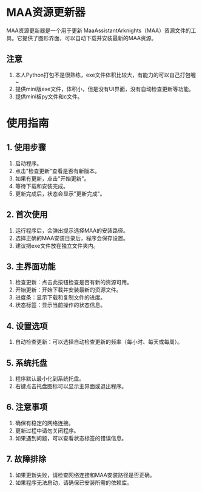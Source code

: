# MAA资源更新器
MAA资源更新器是一个用于更新 MaaAssistantArknights（MAA）资源文件的工具。它提供了图形界面，可以自动下载并安装最新的MAA资源。
## 注意
1. 本人Python打包不是很熟练，exe文件体积比较大，有能力的可以自己打包喔~
2. 提供mini版exe文件，体积小，但是没有UI界面，没有自动检查更新等功能。
3. 提供mini板py文件和c文件。
# 使用指南
## 1. 使用步骤
1. 启动程序。
2. 点击"检查更新"查看是否有新版本。
3. 如果有更新，点击"开始更新"。
4. 等待下载和安装完成。
5. 更新完成后，状态会显示"更新完成"。
## 2. 首次使用
1. 运行程序后，会弹出提示选择MAA的安装路径。
2. 选择正确的MAA安装目录后，程序会保存设置。
3. 建议把exe文件放在独立文件夹内。
## 3. 主界面功能
1. 检查更新：点击此按钮检查是否有新的资源可用。
2. 开始更新：开始下载并安装最新的资源文件。
3. 进度条：显示下载和复制文件的进度。
4. 状态标签：显示当前操作的状态信息。
## 4. 设置选项
1. 自动检查更新：可以选择自动检查更新的频率（每小时、每天或每周）。
## 5. 系统托盘
1. 程序默认最小化到系统托盘。
2. 右键点击托盘图标可以显示主界面或退出程序。
## 6. 注意事项
1. 确保有稳定的网络连接。
2. 更新过程中请勿关闭程序。
3. 如果遇到问题，可以查看状态标签的错误信息。
## 7. 故障排除
1. 如果更新失败，请检查网络连接和MAA安装路径是否正确。
2. 如果程序无法启动，请确保已安装所需的依赖库。
